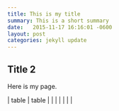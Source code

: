 ```yaml
---
title: This is my title
summary: This is a short summary
date:   2015-11-17 16:16:01 -0600
layout: post
categories: jekyll update
---
```

## Title 2
Here is my page.

| table | table |
| | |
| | |
